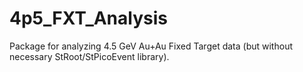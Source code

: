 # 4p5_FXT_Analysis
Package for analyzing 4.5 GeV Au+Au Fixed Target data (but without necessary StRoot/StPicoEvent library).
